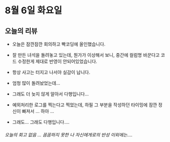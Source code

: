 # 8월 6일 화요일

## 오늘의 리뷰

- 오늘은 잠깐잠깐 회의하고 빡코딩에 올인했습니다.

- 잘 만든 녀석을 돌려놓고 있는데, 뭔가가 이상해서 보니, 중간에 컬럼명 바꾼다고 코드 수정한게 제대로 반영이 안되어있었습니다.

- 항상 사고는 터지고 나서야 실감이 납니다.

- 엄청 많이 돌려놨었는데...

- 그래도 더 늦지 않게 알아서 다행입니다... 

- 예외처리한 로그를 찍는다고 찍었는데, 하필 그 부분을 작성하던 타이밍에 잠깐 정신이 빠져서 ... 하아 ...

- 그래도... 그래도 다행입니다....

###### 오늘의 회고 없음 ... 꼼꼼하지 못한 나 자신에게로의 반성 이외에는....